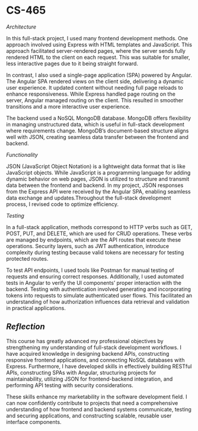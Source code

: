 # CS-465

*Architecture*

In this full-stack project, I used many frontend development methods. One approach involved using Express with HTML templates and JavaScript. This approach facilitated server-rendered pages, where the server sends fully rendered HTML to the client on each request. This was suitable for smaller, less interactive pages due to it being straight forward.

In contrast, I also used a single-page application (SPA) powered by Angular. The Angular SPA rendered views on the client side, delivering a dynamic user experience. It updated content without needing full page reloads to enhance responsiveness. While Express handled page routing on the server, Angular managed routing on the client. This resulted in smoother transitions and a more interactive user experience.

The backend used a NoSQL MongoDB database. MongoDB offers flexibility in managing unstructured data, which is useful in full-stack development where requirements change. MongoDB’s document-based structure aligns well with JSON, creating seamless data transfer between the frontend and backend.

*Functionality*

JSON (JavaScript Object Notation) is a lightweight data format that is like JavaScript objects. While JavaScript is a programming language for adding dynamic behavior on web pages, JSON is utilized to structure and transmit data between the frontend and backend. In my project, JSON responses from the Express API were received by the Angular SPA, enabling seamless data exchange and updates.Throughout the full-stack development process, I revised code to optimize efficiency. 

*Testing*

In a full-stack application, methods correspond to HTTP verbs such as GET, POST, PUT, and DELETE, which are used for CRUD operations. These verbs are managed by endpoints, which are the API routes that execute these operations. Security layers, such as JWT authentication, introduce complexity during testing because valid tokens are necessary for testing protected routes.

To test API endpoints, I used tools like Postman for manual testing of requests and ensuring correct responses. Additionally, I used automated tests in Angular to verify the UI components’ proper interaction with the backend. Testing with authentication involved generating and incorporating tokens into requests to simulate authenticated user flows. This facilitated an understanding of how authorization influences data retrieval and validation in practical applications.

## *Reflection*

This course has greatly advanced my professional objectives by strengthening my understanding of full-stack development workflows. I have acquired knowledge in designing backend APIs, constructing responsive frontend applications, and connecting NoSQL databases with Express. Furthermore, I have developed skills in effectively building RESTful APIs, constructing SPAs with Angular, structuring projects for maintainability, utilizing JSON for frontend-backend integration, and performing API testing with security considerations.

These skills enhance my marketability in the software development field. I can now confidently contribute to projects that need a comprehensive understanding of how frontend and backend systems communicate, testing and securing applications, and constructing scalable, reusable user interface components.
